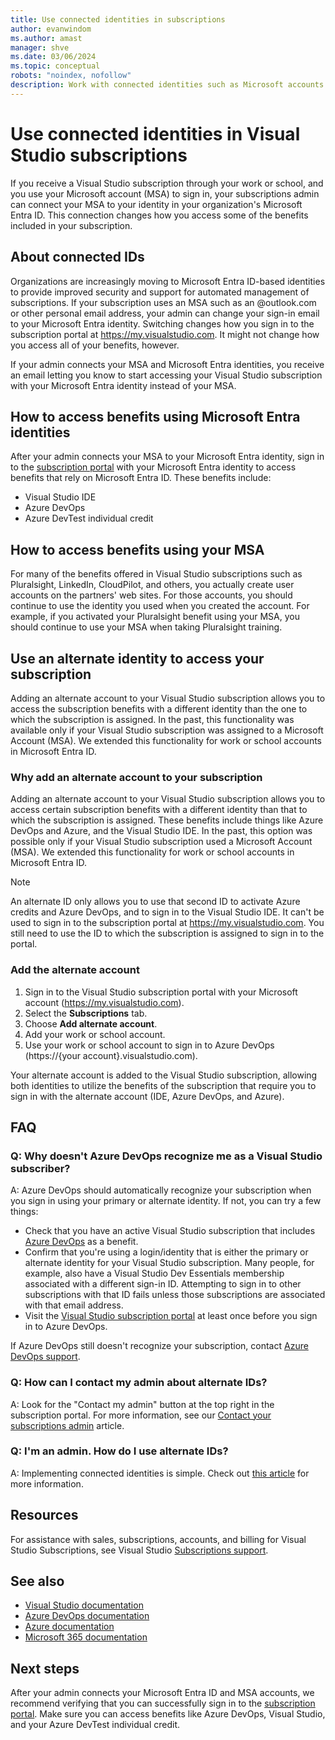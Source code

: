 ```yaml
---
title: Use connected identities in subscriptions
author: evanwindom
ms.author: amast
manager: shve
ms.date: 03/06/2024
ms.topic: conceptual
robots: "noindex, nofollow"
description: Work with connected identities such as Microsoft accounts and Microsoft Entra ID identities in Visual Studio subscriptions.
---
```


# Use connected identities in Visual Studio subscriptions

If you receive a Visual Studio subscription through your work or school, and you use your Microsoft account (MSA) to sign in, your subscriptions admin can connect your MSA to your identity in your organization's Microsoft Entra ID. This connection changes how you access some of the benefits included in your subscription. 

## About connected IDs

Organizations are increasingly moving to Microsoft Entra ID-based identities to provide improved security and support for automated management of subscriptions. If your subscription uses an MSA such as an @outlook.com or other personal email address, your admin can change your sign-in email to your Microsoft Entra identity. Switching changes how you sign in to the subscription portal at https://my.visualstudio.com. It might not change how you access all of your benefits, however. 

If your admin connects your MSA and Microsoft Entra identities, you receive an email letting you know to start accessing your Visual Studio subscription with your Microsoft Entra identity instead of your MSA. 

<a name='how-to-access-benefits-using-microsoft-entra-id-identities'></a>

## How to access benefits using Microsoft Entra identities

After your admin connects your MSA to your Microsoft Entra identity, sign in to the [subscription portal](https://my.visualstudio.com) with your Microsoft Entra identity to access benefits that rely on Microsoft Entra ID. These benefits include:
+ Visual Studio IDE
+ Azure DevOps
+ Azure DevTest individual credit

## How to access benefits using your MSA

For many of the benefits offered in Visual Studio subscriptions such as Pluralsight, LinkedIn, CloudPilot, and others, you actually create user accounts on the partners' web sites. For those accounts, you should continue to use the identity you used when you created the account. For example, if you activated your Pluralsight benefit using your MSA, you should continue to use your MSA when taking Pluralsight training. 

## Use an alternate identity to access your subscription

Adding an alternate account to your Visual Studio subscription allows you to access the subscription benefits with a different identity than the one to which the subscription is assigned. In the past, this functionality was available only if your Visual Studio subscription was assigned to a Microsoft Account (MSA). We extended this functionality for work or school accounts in Microsoft Entra ID. 

### Why add an alternate account to your subscription

Adding an alternate account to your Visual Studio subscription allows you to access certain subscription benefits with a different identity than that to which the subscription is assigned. These benefits include things like Azure DevOps and Azure, and the Visual Studio IDE. In the past, this option was possible only if your Visual Studio subscription used a Microsoft Account (MSA). We extended this functionality for work or school accounts in Microsoft Entra ID.

> [!NOTE]
> An alternate ID only allows you to use that second ID to activate Azure credits and Azure DevOps, and to sign in to the Visual Studio IDE. It can't be used to sign in to the subscription portal at <https://my.visualstudio.com>. You still need to use the ID to which the subscription is assigned to sign in to the portal. 

### Add the alternate account

1. Sign in to the Visual Studio subscription portal with your Microsoft account (https://my.visualstudio.com).
2. Select the **Subscriptions** tab.
3. Choose **Add alternate account**.
4. Add your work or school account.
5. Use your work or school account to sign in to Azure DevOps (https://{your account}.visualstudio.com).

Your alternate account is added to the Visual Studio subscription, allowing both identities to utilize the benefits of the subscription that require you to sign in with the alternate account (IDE, Azure DevOps, and Azure).

## FAQ

### Q: Why doesn't Azure DevOps recognize me as a Visual Studio subscriber?

A: Azure DevOps should automatically recognize your subscription when you sign in using your primary or alternate identity. If not, you can try a few things:
+ Check that you have an active Visual Studio subscription that includes [Azure DevOps](vs-azure-devops.md#eligibility) as a benefit.
+ Confirm that you're using a login/identity that is either the primary or alternate identity for your Visual Studio subscription. Many people, for example, also have a Visual Studio Dev Essentials membership associated with a different sign-in ID. Attempting to sign in to other subscriptions with that ID fails unless those subscriptions are associated with that email address.
+ Visit the [Visual Studio subscription portal](https://my.visualstudio.com?wt.mc_id=o~msft~docs) at least once before you sign in to Azure DevOps.

If Azure DevOps still doesn't recognize your subscription, contact [Azure DevOps support](https://azure.microsoft.com/support/devops/).

### Q: How can I contact my admin about alternate IDs?

A: Look for the "Contact my admin" button at the top right in the subscription portal. For more information, see our [Contact your subscriptions admin](contact-my-admin.md) article. 

### Q: I'm an admin. How do I use alternate IDs?

A: Implementing connected identities is simple. Check out [this article](personal-email-sign-ins.md) for more information. 

## Resources

For assistance with sales, subscriptions, accounts, and billing for Visual Studio Subscriptions, see Visual Studio [Subscriptions support](https://aka.ms/vssubscriberhelp).

## See also

+ [Visual Studio documentation](/visualstudio/)
+ [Azure DevOps documentation](/azure/devops/)
+ [Azure documentation](/azure/)
+ [Microsoft 365 documentation](/microsoft-365/)

## Next steps

After your admin connects your Microsoft Entra ID and MSA accounts, we recommend verifying that you can successfully sign in to the [subscription portal](https://my.visualstudio.com?wt.mc_id=o~msft~docs). Make sure you can access benefits like Azure DevOps, Visual Studio, and your Azure DevTest individual credit.
